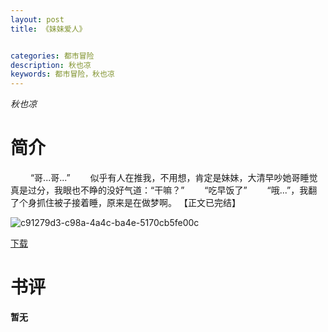 ```yaml
---
layout: post
title: 《妹妹爱人》


categories: 都市冒险
description: 秋也凉
keywords: 都市冒险，秋也凉
---
```


*秋也凉*

# 简介

　　 “哥...哥...” 　　似乎有人在推我，不用想，肯定是妹妹，大清早吵她哥睡觉真是过分，我眼也不睁的没好气道：“干嘛？” 　　“吃早饭了” 　　“哦...”，我翻了个身抓住被子接着睡，原来是在做梦啊。      【正文已完结】

![c91279d3-c98a-4a4c-ba4e-5170cb5fe00c](http://tva4.sinaimg.cn/large/008dGP0Fgy1gtx0omvhlhj30a80csmz0.jpg)

[下载](https://link.jscdn.cn/1drv/aHR0cHM6Ly8xZHJ2Lm1zL3QvcyFBaGU2R2dNWmVFb2poRWMtTktLRFJuSGp0SmxhP2U9ZGRSak5V.txt)
# 书评
**暂无**